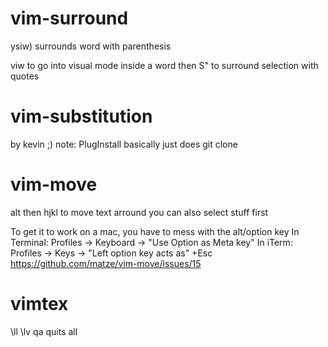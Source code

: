 
# vim-surround
  ysiw) surrounds word with parenthesis

  viw to go into visual mode inside a word
  then S" to surround selection with quotes


# vim-substitution
  by kevin ;)
  note: PlugInstall basically just does git clone

# vim-move
 alt then hjkl
 to move text arround
you can also select stuff first

To get it to work on a mac, you have to mess with the alt/option key 
In Terminal: Profiles -> Keyboard -> "Use Option as Meta key"
In iTerm: Profiles -> Keys -> "Left option key acts as" +Esc
https://github.com/matze/vim-move/issues/15


# vimtex
\ll
\lv
qa quits all
